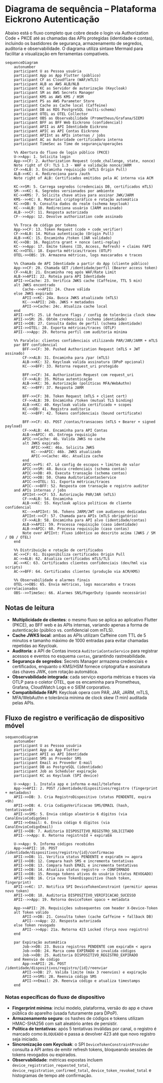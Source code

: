# Diagrama de sequência – Plataforma Eickrono Autenticação

Abaixo está o fluxo completo que cobre desde o login via Authorization Code + PKCE até as chamadas das APIs protegidas (identidade e contas), incluindo os bastidores de segurança, armazenamento de segredos, auditoria e observabilidade. O diagrama utiliza sintaxe Mermaid para facilitar a visualização em ferramentas compatíveis.

```mermaid
sequenceDiagram
    autonumber
    participant U as Pessoa usuária
    participant App as App Flutter (público)
    participant CF as Cloudflare (WAF/mTLS)
    participant ALB as AWS ALB/NLB
    participant KC as Servidor de autorização (Keycloak)
    participant SM as AWS Secrets Manager
    participant KMS as AWS KMS / HSM
    participant PS as AWS Parameter Store
    participant Cache as Cache local (Caffeine)
    participant DB as RDS PostgreSQL (multi-schema)
    participant OTEL as OTEL Collector
    participant OBS as Observabilidade (Prometheus/Grafana/SIEM)
    participant BFF as BFF Web Eickrono (confidencial)
    participant APII as API Identidade Eickrono
    participant APIC as API Contas Eickrono
    participant APIInt as APIs internas / jobs
    participant AC as Autoridade certificadora interna
    participant TimeSec as Time de segurança/operações

    %% Abertura do fluxo de login público (PKCE)
    U->>App: 1. Solicita login
    App->>CF: 2. Authorization Request (code_challenge, state, nonce)
    Note right of CF: TLS 1.3 - WAF e validação nonce/JARM
    CF->>ALB: 3. Encaminha requisição (mTLS Origin Pull)
    ALB->>KC: 4. Redireciona para /auth
    Note right of ALB: Certificados emitidos pela AC interna via ACM

    KC->>SM: 5. Carrega segredos (credenciais DB, certificados mTLS)
    SM-->>KC: 6. Segredos versionados por ambiente
    KC->>KMS: 7. Solicita chave ativa para assinar JWK/JARM
    KMS-->>KC: 8. Material criptográfico e rotação automática
    KC->>DB: 9. Consulta dados do realm (schema keycloak)
    KC-->>ALB: 10. Redireciona usuário (JARM assinado)
    ALB-->>CF: 11. Resposta autorizada
    CF-->>App: 12. Devolve authorization code assinado

    %% Troca de código por tokens
    App->>CF: 13. Token Request (code + code_verifier)
    CF->>ALB: 14. Mútua autenticação (Origin Pull)
    ALB->>KC: 15. Encaminha /token (JAR validado)
    KC->>DB: 16. Registra grant + nonce (anti-replay)
    KC-->>App: 17. Emite tokens (ID, Access, Refresh) + claims FAPI
    KC->>OTEL: 18. Exporta métricas/traces (OTLP)
    OTEL->>OBS: 19. Armazena métricas, logs mascarados e traces

    %% Chamada de API Identidade a partir do App (cliente público)
    App->>CF: 20. Chamada GET /identidade/perfil (Bearer access token)
    CF->>ALB: 21. Encaminha req após WAF/Rate Limit
    ALB->>APII: 22. Roteia para API Identidade
    APII->>Cache: 23. Verifica JWKS cache (Caffeine, TTL 5 min)
    alt JWKS encontrado
        Cache-->>APII: 24. Chave válida
    else JWKS expirado
        APII->>KC: 24a. Busca JWKS atualizado (mTLS)
        KC-->>APII: 24b. JWKS + metadados
        APII->>Cache: 24c. Atualiza cache local
    end
    APII->>PS: 25. Lê feature flags / config de tolerância clock skew
    APII->>SM: 26. Obtém credenciais (schema identidade)
    APII->>DB: 27. Consulta dados de perfil (schema identidade)
    APII->>OTEL: 28. Exporta métricas/traces (OTLP)
    APII-->>App: 29. Retorna perfil com auditoria mínima

    %% Paralelo: clientes confidenciais utilizando PAR/JAR/JARM + mTLS
    par BFF confidencial
        BFF->>CF: 30. Pushed Authorization Request (mTLS + JWT assinado)
        CF->>ALB: 31. Encaminha para /par (mTLS)
        ALB->>KC: 32. Keycloak valida assinatura (DPoP opcional)
        KC-->>BFF: 33. Retorna request_uri protegido

        BFF->>CF: 34. Authorization Request com request_uri
        CF->>ALB: 35. Mútua autenticação
        ALB->>KC: 36. Autorização (políticas MFA/WebAuthn)
        KC-->>BFF: 37. Resposta JARM

        BFF->>CF: 38. Token Request (mTLS + client cert)
        CF->>ALB: 39. Encaminha /token (mutual TLS binding)
        ALB->>KC: 40. Keycloak valida certificado + scopes
        KC->>DB: 41. Registra auditoria
        KC-->>BFF: 42. Tokens confidenciais (bound certificate)

        BFF->>CF: 43. POST /contas/transacoes (mTLS + Bearer + signed payload)
        CF->>ALB: 44. Encaminha para API Contas
        ALB->>APIC: 45. Entrega requisição
        APIC->>Cache: 46. Valida JWKS no cache
        alt JWKS expirado
            APIC->>KC: 46a. Solicita JWKS
            KC-->>APIC: 46b. JWKS atualizado
            APIC->>Cache: 46c. Atualiza cache
        end
        APIC->>PS: 47. Lê config de escopos + limites de valor
        APIC->>SM: 48. Busca credenciais (schema contas)
        APIC->>DB: 49. Executa transação (schema contas)
        APIC->>DB: 50. Chama AuditoriaContasService
        APIC->>OTEL: 51. Exporta métricas/traces
        APIC-->>BFF: 52. Resposta com transação e registro auditor
    and APIs internas / jobs
        APIInt->>CF: 53. Autorização PAR/JAR (mTLS)
        CF->>ALB: 54. Encaminha
        ALB->>KC: 55. Keycloak aplica políticas de cliente confidencial
        KC-->>APIInt: 56. Tokens JARM/JWT com audiences dedicadas
        APIInt->>CF: 57. Chamada para APIs (mTLS obrigatório)
        CF->>ALB: 58. Encaminha para API alvo (identidade/contas)
        ALB->>APII: 59. Processa requisição (caso identidade)
        ALB->>APIC: 60. Processa requisição (caso contas)
        Note over APIInt: Fluxo idêntico ao descrito acima (JWKS / SM / DB / OTEL)
    end

    %% Distribuição e rotação de certificados
    AC->>CF: 61. Disponibiliza certificados Origin Pull
    AC->>ALB: 62. Atualiza certificados mTLS/TLS
    AC->>KC: 63. Certificados clientes confidenciais (dev/hml via scripts)
    AC->>BFF: 64. Certificados clientes (produção via ACM/KMS)

    %% Observabilidade e alarmes finais
    OTEL->>OBS: 65. Envia métricas, logs mascarados e traces correlacionados
    OBS-->>TimeSec: 66. Alarmes SNS/PagerDuty (quando necessário)
```

## Notas de leitura

- **Multiplicidade de clientes**: o mesmo fluxo se aplica ao aplicativo Flutter (PKCE), ao BFF web e às APIs internas, variando apenas a forma de autenticação (público vs. confidencial com mTLS). 
- **Cache JWKS local**: ambas as APIs utilizam Caffeine com TTL de 5 minutos e tamanho máximo de 1000 entradas para evitar chamadas repetidas ao Keycloak. 
- **Auditoria**: a API de Contas invoca `AuditoriaContasService` para registrar acessos e eventos no esquema `contas`, garantindo rastreabilidade. 
- **Segurança de segredos**: Secrets Manager armazena credenciais e certificados, enquanto o KMS/HSM fornece criptografia e assinatura das chaves JWK, com rotação automática. 
- **Observabilidade integrada**: cada serviço exporta métricas e traces via OTLP para o coletor OTEL, que os encaminha para Prometheus, Grafana, CloudWatch Logs e o SIEM corporativo. 
- **Compatibilidade FAPI**: Keycloak opera com PAR, JAR, JARM, mTLS, MFA/WebAuthn e tolerância mínima de clock skew (1 min) auditada pelas APIs.

## Fluxo de registro e verificação de dispositivo móvel

```mermaid
sequenceDiagram
    autonumber
    participant U as Pessoa usuária
    participant App as App Flutter
    participant APII as API Identidade
    participant SMS as Provedor SMS
    participant Email as Provedor E-mail
    participant DB as PostgreSQL (identidade)
    participant Job as Scheduler expiração
    participant KC as Keycloak (SPI device)

    U->>App: 1. Instala app e informa e-mail/telefone
    App->>APII: 2. POST /identidade/dispositivos/registro (fingerprint + metadados)
    APII->>DB: 3. Cria RegistroDispositivo (status PENDENTE, expira +9h)
    APII->>DB: 4. Cria CodigoVerificacao SMS/EMAIL (hash, tentativas=0)
    APII->>SMS: 5. Envia código aleatório 6 dígitos (via CanalEnvioCodigoSms)
    APII->>Email: 6. Envia código 6 dígitos (via CanalEnvioCodigoEmail)
    APII->>DB: 7. Auditoria DISPOSITIVO_REGISTRO_SOLICITADO
    APII-->>App: 8. Retorna registroId + expiraEm

    U->>App: 9. Informa códigos recebidos
    App->>APII: 10. POST /identidade/dispositivos/registro/{id}/confirmacao
    APII->>DB: 11. Verifica status PENDENTE e expiraEm >= agora
    APII->>DB: 12. Compara hash SMS e incrementa tentativas
    APII->>DB: 13. Compara hash EMAIL e incrementa tentativas
    APII->>DB: 14. Atualiza status registro -> CONFIRMADO
    APII->>DB: 15. Revoga tokens ativos do usuário (status REVOGADO)
    APII->>DB: 16. Cria novo TokenDispositivo (hash token, fingerprint)
    APII->>KC: 17. Notifica SPI DeviceTokenConstraint (permitir apenas novo token)
    APII->>DB: 18. Auditoria DISPOSITIVO_VERIFICACAO_SUCESSO
    APII-->>App: 19. Retorna deviceToken opaco + metadata

    App->>APII: 20. Requisições subsequentes com header X-Device-Token
    alt Token válido
        APII->>DB: 21. Consulta token (cache Caffeine + fallback DB)
        APII-->>App: 22. Resposta autorizada
    else Token revogado
        APII-->>App: 21a. Retorna 423 Locked (força novo registro)
    end

    par Expiração automática
        Job->>DB: 23. Busca registros PENDENTE com expiraEm < agora
        Job->>DB: 24. Marca como EXPIRADO e invalida códigos
        Job->>DB: 25. Auditoria DISPOSITIVO_REGISTRO_EXPIRADO
    and Reenvio de código
        App->>APII: 26. POST /identidade/dispositivos/registro/{id}/reenviar
        APII->>DB: 27. Valida limite (máx 3 reenvios) e expiração
        APII->>SMS: 28. Reenvia código SMS
        APII->>Email: 29. Reenvia código e atualiza timestamps
    end
```

### Notas específicas do fluxo de dispositivo

- **Fingerprint mínima**: inclui modelo, plataforma, versão do app e chave pública do aparelho (usada futuramente para DPoP).  
- **Armazenamento seguro**: os hashes de códigos e tokens utilizam HMAC-SHA256 com salt aleatório antes de persistir.  
- **Política de tentativas**: após 5 tentativas inválidas por canal, o registro é marcado como `BLOQUEADO` e passa a devolver 423 até que novo registro seja iniciado.  
- **Sincronização com Keycloak**: o SPI `DeviceTokenConstraintProvider` consulta a API antes de emitir refresh tokens, bloqueando sessões de tokens revogados ou expirados.  
- **Observabilidade**: métricas expostas incluem `device_registration_requested_total`, `device_registration_confirmed_total`, `device_token_revoked_total` e histogramas de tempo até confirmação.
